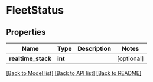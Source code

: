 # FleetStatus

## Properties
Name | Type | Description | Notes
------------ | ------------- | ------------- | -------------
**realtime_stack** | **int** |  | [optional] 

[[Back to Model list]](../README.md#documentation-for-models) [[Back to API list]](../README.md#documentation-for-api-endpoints) [[Back to README]](../README.md)

